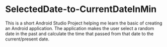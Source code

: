 # SelectedDate-to-CurrentDateInMin
This is a short Android Studio Project helping me learn the basic of creating an Android application. 
The application makes the user select a random date in the past and calculate the time that passed from that date to the current/present date.
